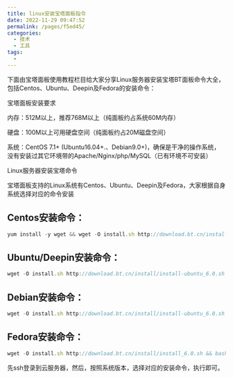 ```yaml
---
title: linux安装宝塔面板指令
date: 2022-11-29 09:47:52
permalink: /pages/f5ed45/
categories:
  - 技术
  - 工具
tags:
  - 
---
```

下面由宝塔面板使用教程栏目给大家分享Linux服务器安装宝塔BT面板命令大全，包括Centos、Ubuntu、Deepin及Fedora的安装命令：

宝塔面板安装要求

内存：512M以上，推荐768M以上（纯面板约占系统60M内存）

硬盘：100M以上可用硬盘空间（纯面板约占20M磁盘空间）

系统：CentOS 7.1+ (Ubuntu16.04+.、Debian9.0+)，确保是干净的操作系统，没有安装过其它环境带的Apache/Nginx/php/MySQL（已有环境不可安装）

Linux服务器安装宝塔命令

宝塔面板支持的Linux系统有Centos、Ubuntu、Deepin及Fedora，大家根据自身系统选择对应的命令安装

## Centos安装命令：
```javascript
yum install -y wget && wget -O install.sh http://download.bt.cn/install/install_6.0.sh && sh install.sh
```

## Ubuntu/Deepin安装命令：
```javascript
wget -O install.sh http://download.bt.cn/install/install-ubuntu_6.0.sh && sudo bash install.sh
```

## Debian安装命令：
```javascript
wget -O install.sh http://download.bt.cn/install/install-ubuntu_6.0.sh && bash install.sh
```

## Fedora安装命令：
```javascript
wget -O install.sh http://download.bt.cn/install/install_6.0.sh && bash install.sh
```
先ssh登录到云服务器，然后，按照系统版本，选择对应的安装命令，执行即可。